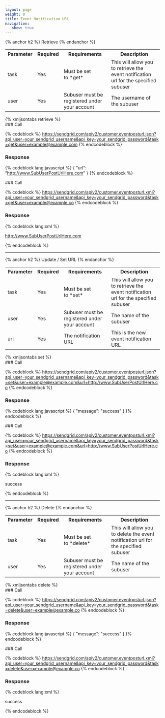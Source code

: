 ```yaml
---
layout: page
weight: 0
title: Event Notification URL
navigation:
   show: true
---
```


{% anchor h2 %} Retrieve {% endanchor %}


<table markdown="1" class="table table-bordered table-striped">
<tbody markdown="1">
<tr markdown="1">
<th markdown="1">
Parameter

</th>
<th markdown="1">
Required

</th>
<th markdown="1">
Requirements

</th>
<th markdown="1">
Description

</th>
</tr>
<tr markdown="1">
<td markdown="1">
task

</td>
<td markdown="1">
Yes

</td>
<td markdown="1">
Must be set to *get*

</td>
<td markdown="1">
This will allow you to retrieve the event notification url for the specified subuser

</td>
</tr>
<tr markdown="1">
<td markdown="1">
user

</td>
<td markdown="1">
Yes

</td>
<td markdown="1">
Subuser must be registered under your account

</td>
<td markdown="1">
The username of the subuser

</td>
</tr>
</tbody>
</table>
{% xmljsontabs retrieve %}

<div markdown="1" class="tab-content">
<div markdown="1" class="tab-pane active" id="retrieve-json">
### Call



{% codeblock %}
	https://sendgrid.com/apiv2/customer.eventposturl.json?api_user=your_sendgrid_username&api_key=your_sendgrid_password&task=get&user=example@example.com
	{% endcodeblock %}
	  <h3>Response</h3>
	  
{% codeblock lang:javascript %}
{
  "url": "http://www.SubUserPostUrlHere.com"
}
{% endcodeblock %}




</div>
<div markdown="1" class="tab-pane" id="retrieve-xml">
### Call



{% codeblock %}
https://sendgrid.com/apiv2/customer.eventposturl.xml?api_user=your_sendgrid_username&api_key=your_sendgrid_password&task=get&user=example@example.co
{% endcodeblock %}
  <h3>Response</h3>
  
{% codeblock lang:xml %}
<?xml version="1.0" encoding="ISO-8859-1"?>

<url>http://www.SubUserPostUrlHere.com</url>

{% endcodeblock %}




</div>
</div>

* * * * *


{% anchor h2 %} Update / Set URL {% endanchor %}


<table markdown="1" class="table table-bordered table-striped">
<tbody markdown="1">
<tr markdown="1">
<th markdown="1">
Parameter

</th>
<th markdown="1">
Required

</th>
<th markdown="1">
Requirements

</th>
<th markdown="1">
Description

</th>
</tr>
<tr markdown="1">
<td markdown="1">
task

</td>
<td markdown="1">
Yes

</td>
<td markdown="1">
Must be set to *set*

</td>
<td markdown="1">
This will allow you to retrieve the event notification url for the specified subuser

</td>
</tr>
<tr markdown="1">
<td markdown="1">
user

</td>
<td markdown="1">
Yes

</td>
<td markdown="1">
Subuser must be registered under your account

</td>
<td markdown="1">
The name of the subuser

</td>
</tr>
<tr markdown="1">
<td markdown="1">
url

</td>
<td markdown="1">
Yes

</td>
<td markdown="1">
The notification URL

</td>
<td markdown="1">
This is the new event notification URL

</td>
</tr>
</tbody>
</table>
{% xmljsontabs set %}

<div markdown="1" class="tab-content">
<div markdown="1" class="tab-pane active" id="set-json">
### Call



{% codeblock %}
	https://sendgrid.com/apiv2/customer.eventposturl.json?api_user=your_sendgrid_username&api_key=your_sendgrid_password&task=set&user=example@example.com&url=http://www.SubUserPostUrlHere.co
	{% endcodeblock %}
	  <h3>Response</h3>

{% codeblock lang:javascript %}
{
  "message": "success"
}
{% endcodeblock %}




</div>
<div markdown="1" class="tab-pane" id="set-xml">
### Call



{% codeblock %}
https://sendgrid.com/apiv2/customer.eventposturl.xml?api_user=your_sendgrid_username&api_key=your_sendgrid_password&task=set&user=example@example.com&url=http://www.SubUserPostUrlHere.co
{% endcodeblock %}
  <h3>Response</h3>
  
{% codeblock lang:xml %}
<?xml version="1.0" encoding="ISO-8859-1"?>

<result>
   <message>success</message>
</result>

{% endcodeblock %}




</div>
</div>

* * * * *


{% anchor h2 %} Delete {% endanchor %}


<table markdown="1" class="table table-bordered table-striped">
<tbody markdown="1">
<tr markdown="1">
<th markdown="1">
Parameter

</th>
<th markdown="1">
Required

</th>
<th markdown="1">
Requirements

</th>
<th markdown="1">
Description

</th>
</tr>
<tr markdown="1">
<td markdown="1">
task

</td>
<td markdown="1">
Yes

</td>
<td markdown="1">
Must be set to *delete*

</td>
<td markdown="1">
This will allow you to delete the event notification url for the specified subuser

</td>
</tr>
<tr markdown="1">
<td markdown="1">
user

</td>
<td markdown="1">
Yes

</td>
<td markdown="1">
Subuser must be registered under your account

</td>
<td markdown="1">
The name of the subuser

</td>
</tr>
</tbody>
</table>
{% xmljsontabs delete %}

<div markdown="1" class="tab-content">
<div markdown="1" class="tab-pane active" id="delete-json">
### Call



{% codeblock %}
	https://sendgrid.com/apiv2/customer.eventposturl.json?api_user=your_sendgrid_username&api_key=your_sendgrid_password&task=delete&user=example@example.co
	{% endcodeblock %}
	  <h3>Response</h3>

{% codeblock lang:javascript %}
{
  "message": "success"
}
{% endcodeblock %}




</div>
<div markdown="1" class="tab-pane" id="delete-xml">
### Call



{% codeblock %}
https://sendgrid.com/apiv2/customer.eventposturl.xml?api_user=your_sendgrid_username&api_key=your_sendgrid_password&task=delete&user=example@example.co
{% endcodeblock %}
  <h3>Response</h3>
  
{% codeblock lang:xml %}
<?xml version="1.0" encoding="ISO-8859-1"?>

<result>
   <message>success</message>
</result>

{% endcodeblock %}




</div>
</div>

